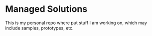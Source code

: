 # Managed Solutions

This is my personal repo where put stuff I am working on, which may include samples, prototypes, etc.